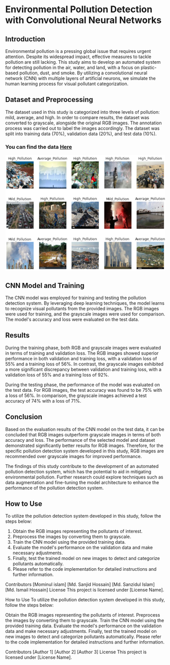 # Environmental Pollution Detection with Convolutional Neural Networks
## Introduction
Environmental pollution is a pressing global issue that requires urgent attention. Despite its widespread impact, effective measures to tackle pollution are still lacking. This study aims to develop an automated system for detecting pollution in the air, water, and land, with a focus on plastic-based pollution, dust, and smoke. By utilizing a convolutional neural network (CNN) with multiple layers of artificial neurons, we simulate the human learning process for visual pollutant categorization.

## Dataset and Preprocessing
The dataset used in this study is categorized into three levels of pollution: mild, average, and high. In order to compare results, the dataset was converted to grayscale, alongside the original RGB images. The annotation process was carried out to label the images accordingly. The dataset was split into training data (70%), validation data (20%), and test data (10%).<br/>
### You can find the data [Here](https://drive.google.com/drive/u/2/folders/1Qk9ycyt3saRUKjnUbD4rw2DqR_ZLv_OP)<br/>
![Image](https://github.com/SanjidHossain/Environment-Keyword-mapping/blob/main/Sample%20data.png)

## CNN Model and Training
The CNN model was employed for training and testing the pollution detection system. By leveraging deep learning techniques, the model learns to recognize visual pollutants from the provided images. The RGB images were used for training, and the grayscale images were used for comparison. The model's accuracy and loss were evaluated on the test data.

## Results
During the training phase, both RGB and grayscale images were evaluated in terms of training and validation loss. The RGB images showed superior performance in both validation and training loss, with a validation loss of 55% and a training loss of 56%. In contrast, the grayscale images exhibited a more significant discrepancy between validation and training loss, with a validation loss of 55% and a training loss of 92%.<br/>

During the testing phase, the performance of the model was evaluated on the test data. For RGB images, the test accuracy was found to be 75% with a loss of 56%. In comparison, the grayscale images achieved a test accuracy of 74% with a loss of 71%.

## Conclusion
Based on the evaluation results of the CNN model on the test data, it can be concluded that RGB images outperform grayscale images in terms of both accuracy and loss. The performance of the selected model and dataset demonstrated significantly better results for RGB images. Therefore, for the specific pollution detection system developed in this study, RGB images are recommended over grayscale images for improved performance.<br/>

The findings of this study contribute to the development of an automated pollution detection system, which has the potential to aid in mitigating environmental pollution. Further research could explore techniques such as data augmentation and fine-tuning the model architecture to enhance the performance of the pollution detection system.<br/>

## How to Use
To utilize the pollution detection system developed in this study, follow the steps below:<br/>

1. Obtain the RGB images representing the pollutants of interest.<br/>
2. Preprocess the images by converting them to grayscale.<br/>
3. Train the CNN model using the provided training data.<br/>
4. Evaluate the model's performance on the validation data and make necessary adjustments.<br/>
5. Finally, test the trained model on new images to detect and categorize pollutants automatically.<br/>
6. Please refer to the code implementation for detailed instructions and further information.<br/>

Contributors
[Mominul islam]
[Md. Sanjid Hossain]
[Md. Sanzidul Islam]
[Md. Ismail Hossain]
License
This project is licensed under [License Name].








How to Use
To utilize the pollution detection system developed in this study, follow the steps below:

Obtain the RGB images representing the pollutants of interest.
Preprocess the images by converting them to grayscale.
Train the CNN model using the provided training data.
Evaluate the model's performance on the validation data and make necessary adjustments.
Finally, test the trained model on new images to detect and categorize pollutants automatically.
Please refer to the code implementation for detailed instructions and further information.

Contributors
[Author 1]
[Author 2]
[Author 3]
License
This project is licensed under [License Name].
